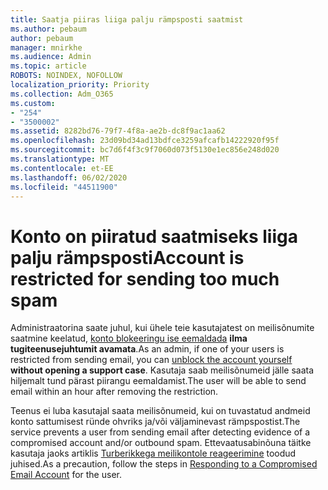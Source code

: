 ```yaml
---
title: Saatja piiras liiga palju rämpsposti saatmist
ms.author: pebaum
author: pebaum
manager: mnirkhe
ms.audience: Admin
ms.topic: article
ROBOTS: NOINDEX, NOFOLLOW
localization_priority: Priority
ms.collection: Adm_O365
ms.custom:
- "254"
- "3500002"
ms.assetid: 8282bd76-79f7-4f8a-ae2b-dc8f9ac1aa62
ms.openlocfilehash: 23d09bd34ad13bdfce3259afcafb14222920f95f
ms.sourcegitcommit: bc7d6f4f3c9f7060d073f5130e1ec856e248d020
ms.translationtype: MT
ms.contentlocale: et-EE
ms.lasthandoff: 06/02/2020
ms.locfileid: "44511900"
---
```

# <a name="account-is-restricted-for-sending-too-much-spam"></a><span data-ttu-id="c65c0-102">Konto on piiratud saatmiseks liiga palju rämpsposti</span><span class="sxs-lookup"><span data-stu-id="c65c0-102">Account is restricted for sending too much spam</span></span>

<span data-ttu-id="c65c0-103">Administraatorina saate juhul, kui ühele teie kasutajatest on meilisõnumite saatmine keelatud, [konto blokeeringu ise eemaldada](https://protection.office.com/?hash=/restrictedusers) **ilma tugiteenusejuhtumit avamata**.</span><span class="sxs-lookup"><span data-stu-id="c65c0-103">As an admin, if one of your users is restricted from sending email, you can [unblock the account yourself](https://protection.office.com/?hash=/restrictedusers) **without opening a support case**.</span></span> <span data-ttu-id="c65c0-104">Kasutaja saab meilisõnumeid jälle saata hiljemalt tund pärast piirangu eemaldamist.</span><span class="sxs-lookup"><span data-stu-id="c65c0-104">The user will be able to send email within an hour after removing the restriction.</span></span>

<span data-ttu-id="c65c0-105">Teenus ei luba kasutajal saata meilisõnumeid, kui on tuvastatud andmeid konto sattumisest ründe ohvriks ja/või väljaminevast rämpspostist.</span><span class="sxs-lookup"><span data-stu-id="c65c0-105">The service prevents a user from sending email after detecting evidence of a compromised account and/or outbound spam.</span></span> <span data-ttu-id="c65c0-106">Ettevaatusabinõuna täitke kasutaja jaoks artiklis [Turberikkega meilikontole reageerimine](https://docs.microsoft.com/microsoft-365/security/office-365-security/responding-to-a-compromised-email-account) toodud juhised.</span><span class="sxs-lookup"><span data-stu-id="c65c0-106">As a precaution, follow the steps in [Responding to a Compromised Email Account](https://docs.microsoft.com/microsoft-365/security/office-365-security/responding-to-a-compromised-email-account) for the user.</span></span>
